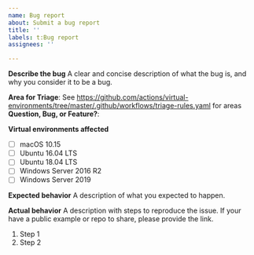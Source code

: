 ```yaml
---
name: Bug report
about: Submit a bug report
title: ''
labels: t:Bug report
assignees: ''

---
```


**Describe the bug**
A clear and concise description of what the bug is, and why you consider it to be a bug.

**Area for Triage**: See https://github.com/actions/virtual-environments/tree/master/.github/workflows/triage-rules.yaml for areas
**Question, Bug, or Feature?**:

**Virtual environments affected**
- [ ] macOS 10.15
- [ ] Ubuntu 16.04 LTS
- [ ] Ubuntu 18.04 LTS
- [ ] Windows Server 2016 R2
- [ ] Windows Server 2019

**Expected behavior**
A description of what you expected to happen.

**Actual behavior**
A description with steps to reproduce the issue. If your have a public example or repo to share,
please provide the link.

1. Step 1
2. Step 2
